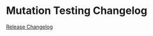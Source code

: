 # Mutation Testing Changelog

[Release Changelog](https://github.com/spryker/mutation-testing/releases)
